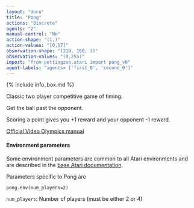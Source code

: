 ```yaml
---
layout: "docu"
title: "Pong"
actions: "Discrete"
agents: "2"
manual-control: "No"
action-shape: "(1,)"
action-values: "[0,17]"
observation-shape: "(210, 160, 3)"
observation-values: "(0,255)"
import: "from pettingzoo.atari import pong_v0"
agent-labels: "agents= ['first_0', 'second_0']"
---
```


{% include info_box.md %}



Classic two player competitive game of timing.

Get the ball past the opponent.

Scoring a point gives you +1 reward and your opponent -1 reward.

[Official Video Olympics manual](https://atariage.com/manual_html_page.php?SoftwareLabelID=587)

#### Environment parameters

Some environment parameters are common to all Atari environments and are described in the [base Atari documentation](../atari).

Parameters specific to Pong are

```
pong.env(num_players=2)
```

`num_players`:  Number of players (must be either 2 or 4)
